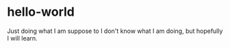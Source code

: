 # hello-world
Just doing what I am suppose to
I don't know what I am doing, but hopefully I will learn.
